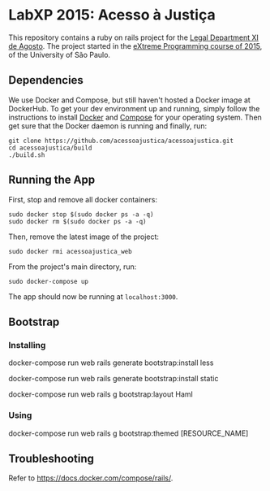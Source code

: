 # LabXP 2015: Acesso à Justiça 

This repository contains a ruby on rails project for the
[Legal Department XI de Agosto](http://djonzedeagosto.org.br/). The project 
started in the 
[eXtreme Programming course of 2015](http://ccsl.ime.usp.br/wiki/LabXP2015), 
of the University of São Paulo.

## Dependencies

We use Docker and Compose, but still haven't hosted a Docker 
image at DockerHub.
To get your dev environment up and running, simply follow the instructions to 
install [Docker](https://docs.docker.com/installation/) and 
[Compose](https://docs.docker.com/compose/install/) for your
operating system. Then get sure that the Docker daemon is running and 
finally, run:

```
git clone https://github.com/acessoajustica/acessoajustica.git
cd acessoajustica/build
./build.sh
```

## Running the App

First, stop and remove all docker containers:

```
sudo docker stop $(sudo docker ps -a -q)
sudo docker rm $(sudo docker ps -a -q)
```

Then, remove the latest image of the project:

```
sudo docker rmi acessoajustica_web
```

From the project's main directory, run:

```
sudo docker-compose up
```

The app should now be running at <code>localhost:3000</code>.

## Bootstrap

### Installing

docker-compose run web rails generate bootstrap:install less

docker-compose run web rails generate bootstrap:install static

docker-compose run web rails g bootstrap:layout Haml

### Using

docker-compose run web rails g bootstrap:themed [RESOURCE_NAME]

## Troubleshooting

Refer to https://docs.docker.com/compose/rails/.
